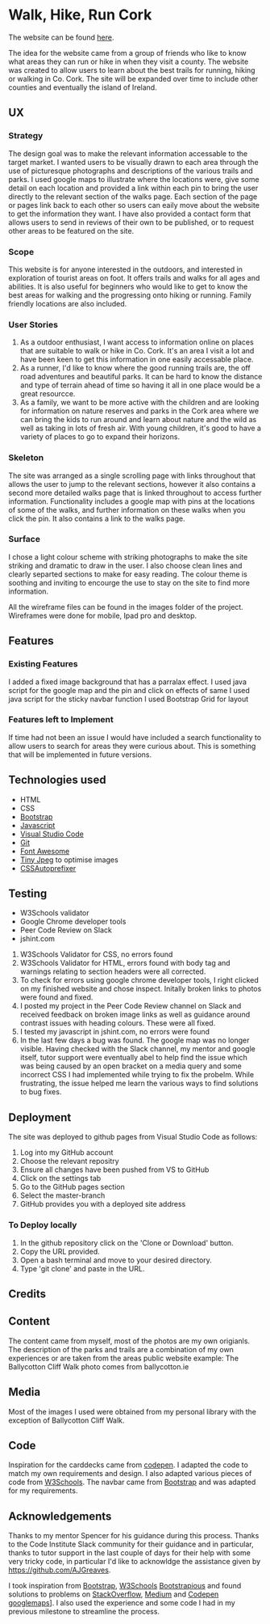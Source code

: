 
# Walk, Hike, Run Cork 


The website can be found [here](https://annemariesheehan.github.io/Walk-Hike-Run-Cork/index.html).


The idea for the website came from a group of friends who like to know what areas they can run or hike in when they visit a county. The website was created to allow users to learn about the best trails for running, hiking or walking in Co. Cork. The site will be expanded over time to include other counties and eventually the island of Ireland. 

## UX

### Strategy

The design goal was to make the relevant information accessable to the target market. I wanted users to be visually drawn to each area through the use of picturesque photographs and descriptions of the various trails and parks. I used google maps to illustrate where the locations were, give some detail on each location and provided a link within each pin to bring the user directly to the relevant section of the walks page. Each section of the page or pages link back to each other so users can eaily move about the website to get the information they want. I have also provided a contact form that allows users to send in reviews of their own to be published, or to request other areas to be featured on the site. 

### Scope
This website is for anyone interested in the outdoors, and interested in exploration of tourist areas on foot. It offers trails and walks for all ages and abilities. It is also useful for beginners who would like to get to know the best areas for walking and the progressing onto hiking or running. Family friendly locations are also included. 

### User Stories
1. As a outdoor enthusiast, I want access to information online on places that are suitable to walk or hike in Co. Cork. It's an area I visit a lot and have been keen to get this information in one easily accessable place. 
2. As a runner, I'd like to know where the good running trails are, the off road adventures and beautiful parks. It can be hard to know the distance and type of terrain ahead of time so having it all in one place would be a great resourcce. 
3. As a family, we want to be more active with the children and are looking for information on nature reserves and parks in the Cork area where we can bring the kids to run around and learn about nature and the wild as well as taking in lots of fresh air. With young children, it's good to have a variety of places to go to expand their horizons. 

### Skeleton

The site was arranged as a single scrolling page with links throughout that allows the user to jump to the relevant sections, however it also contains a second more detailed walks page that is linked throughout to access further information. Functionality includes a google map with pins at the locations of some of the walks, and further information on these walks when you click the pin. It also contains a link to the walks page. 


### Surface
I chose a light colour scheme with striking photographs to make the site striking and dramatic to draw in the user. I also choose clean lines and clearly separted sections to make for easy reading. The colour theme is soothing and inviting to encourge the use to stay on the site to find more information. 

All the wireframe files can be found in the images folder of the project. Wireframes were done for mobile, Ipad pro and desktop. 

## Features

### Existing Features
I added a fixed image background that has a parralax effect. 
I used java script for the google map and the pin and click on effects of same 
I used java script for the sticky navbar function
I used Bootstrap Grid for layout


### Features left to Implement
If time had not been an issue I would have included a search functionality to allow users to search for areas they were curious about. This is something that will be implemented in future versions. 

## Technologies used

- HTML
- CSS
- [Bootstrap](https://getbootstrap.com/)
- [Javascript](https://www.javascript.com/)
- [Visual Studio Code](https://code.visualstudio.com/)
- [Git](https://git-scm.com/)
- [Font Awesome](https://fontawesome.com/) 
- [Tiny Jpeg](www.tinyjpeg.com) to optimise images 
- [CSSAutoprefixer](https://autoprefixer.github.io/)


## Testing

- W3Schools validator
- Google Chrome developer tools
- Peer Code Review on Slack
- jshint.com 

1. W3Schools Validator for CSS, no errors found 
1. W3Schools Validator for HTML, errors found with body tag and warnings relating to section headers were all corrected. 
1. To check for errors using google chrome developer tools, I right clicked on my finished website and chose inspect. Initally broken links to photos were found and fixed.  
1. I posted my project in the Peer Code Review channel on Slack and received feedback on broken image links as well as guidance around contrast issues with heading colours. These were all fixed. 
1. I tested my javascript in jshint.com, no errors were found 
1. In the last few days a bug was found. The google map was no longer visible. Having checked with the Slack channel, my mentor and google itself, tutor support were eventually abel to help find the issue which was being caused by an open bracket on a media query and some incorrect CSS I had implemented while trying to fix the probelm. While frustrating, the issue helped me learn the various ways to find solutions to bug fixes. 


## Deployment 
 The site was deployed to github pages from Visual Studio Code as follows:
 1. Log into my GitHub account
 2. Choose the relevant repositry
 3. Ensure all changes have been pushed from VS to GitHub
 4. Click on the settings tab
 5. Go to the GitHub pages section
 6. Select the master-branch 
 7. GitHub provides you with a deployed site address

### To Deploy locally

1. In the github repository click on the 'Clone or Download' button. 
2. Copy the URL provided. 
3. Open a bash terminal and move to your desired directory. 
4. Type 'git clone' and paste in the URL.

## Credits

## Content 
The content came from myself, most of the photos are my own origianls. The description of the parks and trails are a combination of my own experiences or are taken from the areas public website example: The Ballycotton Cliff Walk photo comes from ballycotton.ie 


## Media
Most of the images I used were obtained from my personal library with the exception of Ballycotton Cliff Walk. 

## Code
Inspiration for the carddecks came from [codepen](https://www.getbootstrap.com/). I adapted the code to match my own requirements and design. I also adapted various pieces of code from [W3Schools](https://www.w3schools.com/). The navbar came from [Bootstrap](https://getbootstap.com/) and was adapted for my requirements. 

## Acknowledgements 

Thanks to my mentor Spencer for his guidance during this process. Thanks to the Code Institute Slack community for their guidance and in particular, thanks to tutor support in the last couple of days for their help with some very tricky code, in particular I'd like to acknowldge the assistance given by https://github.com/AJGreaves. 

I took inspiration from [Bootstrap](https://getbootstap.com/), [W3Schools](https://www.w3schools.com/) [Bootstrapious](https://bootstrapious.com) and found solutions to problems on [StackOverflow](https://stackoverflow.com/), [Medium](https://www.medium.com/) and [Codepen](https://www.codepen.io/) [googlemaps](https://console.cloud.google.com/google/maps-apis/overview)]. I also used the experience and some code I had in my previous milestone to streamline the process. 